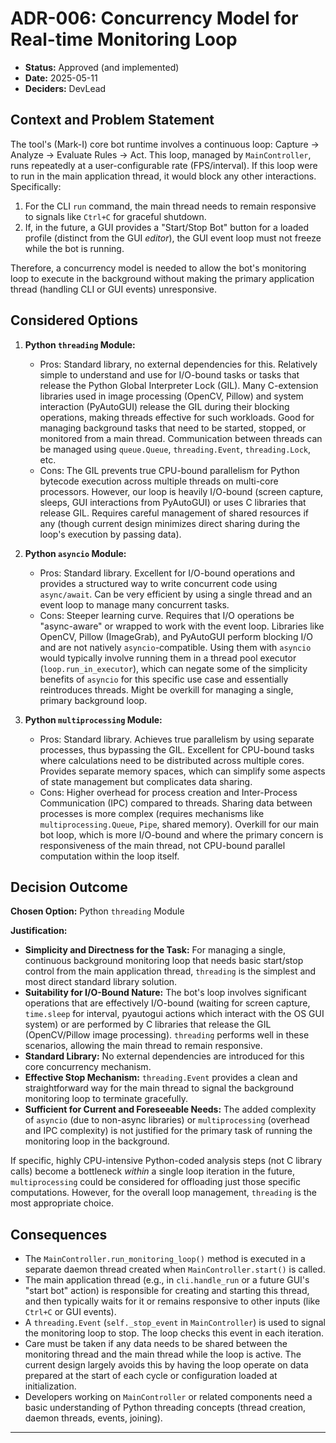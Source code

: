 # ADR-006: Concurrency Model for Real-time Monitoring Loop

*   **Status:** Approved (and implemented)
*   **Date:** 2025-05-11
*   **Deciders:** DevLead

## Context and Problem Statement

The tool's (Mark-I) core bot runtime involves a continuous loop: Capture -> Analyze -> Evaluate Rules -> Act. This loop, managed by `MainController`, runs repeatedly at a user-configurable rate (FPS/interval). If this loop were to run in the main application thread, it would block any other interactions.
Specifically:
1.  For the CLI `run` command, the main thread needs to remain responsive to signals like `Ctrl+C` for graceful shutdown.
2.  If, in the future, a GUI provides a "Start/Stop Bot" button for a loaded profile (distinct from the GUI *editor*), the GUI event loop must not freeze while the bot is running.

Therefore, a concurrency model is needed to allow the bot's monitoring loop to execute in the background without making the primary application thread (handling CLI or GUI events) unresponsive.

## Considered Options

1.  **Python `threading` Module:**
    *   Pros: Standard library, no external dependencies for this. Relatively simple to understand and use for I/O-bound tasks or tasks that release the Python Global Interpreter Lock (GIL). Many C-extension libraries used in image processing (OpenCV, Pillow) and system interaction (PyAutoGUI) release the GIL during their blocking operations, making threads effective for such workloads. Good for managing background tasks that need to be started, stopped, or monitored from a main thread. Communication between threads can be managed using `queue.Queue`, `threading.Event`, `threading.Lock`, etc.
    *   Cons: The GIL prevents true CPU-bound parallelism for Python bytecode execution across multiple threads on multi-core processors. However, our loop is heavily I/O-bound (screen capture, sleeps, GUI interactions from PyAutoGUI) or uses C libraries that release GIL. Requires careful management of shared resources if any (though current design minimizes direct sharing during the loop's execution by passing data).

2.  **Python `asyncio` Module:**
    *   Pros: Standard library. Excellent for I/O-bound operations and provides a structured way to write concurrent code using `async/await`. Can be very efficient by using a single thread and an event loop to manage many concurrent tasks.
    *   Cons: Steeper learning curve. Requires that I/O operations be "async-aware" or wrapped to work with the event loop. Libraries like OpenCV, Pillow (ImageGrab), and PyAutoGUI perform blocking I/O and are not natively `asyncio`-compatible. Using them with `asyncio` would typically involve running them in a thread pool executor (`loop.run_in_executor`), which can negate some of the simplicity benefits of `asyncio` for this specific use case and essentially reintroduces threads. Might be overkill for managing a single, primary background loop.

3.  **Python `multiprocessing` Module:**
    *   Pros: Standard library. Achieves true parallelism by using separate processes, thus bypassing the GIL. Excellent for CPU-bound tasks where calculations need to be distributed across multiple cores. Provides separate memory spaces, which can simplify some aspects of state management but complicates data sharing.
    *   Cons: Higher overhead for process creation and Inter-Process Communication (IPC) compared to threads. Sharing data between processes is more complex (requires mechanisms like `multiprocessing.Queue`, `Pipe`, shared memory). Overkill for our main bot loop, which is more I/O-bound and where the primary concern is responsiveness of the main thread, not CPU-bound parallel computation within the loop itself.

## Decision Outcome

**Chosen Option:** Python `threading` Module

**Justification:**
*   **Simplicity and Directness for the Task:** For managing a single, continuous background monitoring loop that needs basic start/stop control from the main application thread, `threading` is the simplest and most direct standard library solution.
*   **Suitability for I/O-Bound Nature:** The bot's loop involves significant operations that are effectively I/O-bound (waiting for screen capture, `time.sleep` for interval, pyautogui actions which interact with the OS GUI system) or are performed by C libraries that release the GIL (OpenCV/Pillow image processing). `threading` performs well in these scenarios, allowing the main thread to remain responsive.
*   **Standard Library:** No external dependencies are introduced for this core concurrency mechanism.
*   **Effective Stop Mechanism:** `threading.Event` provides a clean and straightforward way for the main thread to signal the background monitoring loop to terminate gracefully.
*   **Sufficient for Current and Foreseeable Needs:** The added complexity of `asyncio` (due to non-async libraries) or `multiprocessing` (overhead and IPC complexity) is not justified for the primary task of running the monitoring loop in the background.

If specific, highly CPU-intensive Python-coded analysis steps (not C library calls) become a bottleneck *within* a single loop iteration in the future, `multiprocessing` could be considered for offloading just those specific computations. However, for the overall loop management, `threading` is the most appropriate choice.

## Consequences

*   The `MainController.run_monitoring_loop()` method is executed in a separate daemon thread created when `MainController.start()` is called.
*   The main application thread (e.g., in `cli.handle_run` or a future GUI's "start bot" action) is responsible for creating and starting this thread, and then typically waits for it or remains responsive to other inputs (like `Ctrl+C` or GUI events).
*   A `threading.Event` (`self._stop_event` in `MainController`) is used to signal the monitoring loop to stop. The loop checks this event in each iteration.
*   Care must be taken if any data needs to be shared between the monitoring thread and the main thread while the loop is active. The current design largely avoids this by having the loop operate on data prepared at the start of each cycle or configuration loaded at initialization.
*   Developers working on `MainController` or related components need a basic understanding of Python threading concepts (thread creation, daemon threads, events, joining).

---
